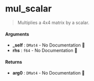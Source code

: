 # mul\_scalar

>  Multiplies a 4x4 matrix by a scalar.

#### Arguments

- **\_self** : `DMat4` \- No Documentation 🚧
- **rhs** : `f64` \- No Documentation 🚧

#### Returns

- **arg0** : `DMat4` \- No Documentation 🚧